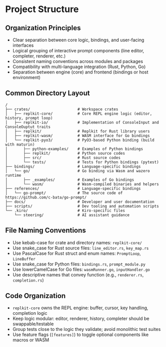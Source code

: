 # Project Structure

## Organization Principles
- Clear separation between core logic, bindings, and user-facing interfaces
- Logical grouping of interactive prompt components (line editor, completer, renderer, etc.)
- Consistent naming conventions across modules and packages
- Compatibility with multi-language integration (Rust, Python, Go)
- Separation between engine (core) and frontend (bindings or host environment)

## Common Directory Layout
```
/
├── crates/                     # Workspace crates
│   ├── replkit-core/           # Core REPL engine logic (editor, history, prompt loop)
│   ├── replkit-io/             # Implementation of ConsoleInput and ConsoleOuptut traits
│   ├── replkit/                # Replkit for Rust library users
│   ├── replkit-wasm/           # WASM interface for Go bindings
│   └── replkit-pyo3/           # PyO3-based Python binding (build with maturin)
│       ├── python-examples/    # Examples of Python bindings
│       ├── replkit/            # Python source codes
│       ├── src/                # Rust source codes
│       └── tests/              # Tests for Python bindings (pytest)
├── bindings/                   # Language-specific bindings
│   └── go/                     # Go binding via Wasm and wazero runtime
│       ├── _examples/          # Examples of Go bindings
│       └── wasm/               # Wasm-compiled binaries and helpers
├── references/                 # Language-specific bindings
│   └── go-prompt/              # The source code of https://github.com/c-bata/go-prompt/
├── docs/                       # Developer and user documentation
├── scripts/                    # Dev tooling and automation scripts
└── .kiro/                      # Kiro-specific files
    └── steering/               # AI assistant guidance
```

## File Naming Conventions
- Use kebab-case for crate and directory names: `replkit-core/`
- Use snake_case for Rust source files: `line_editor.rs`, `key_map.rs`
- Use PascalCase for Rust struct and enum names: `PromptLoop`, `LineBuffer`
- Use snake_case for Python files: `bindings.rs`, `prompt_module.py`
- Use lowerCamelCase for Go files: `wasmRunner.go`, `inputHandler.go`
- Use descriptive names that convey function (e.g., `renderer.rs`, `completion.rs`)

## Code Organization
- `replkit-core` owns the REPL engine: buffer, cursor, key handling, completion logic
- Keep logic modular: editor, renderer, history, completer should be swappable/testable
- Group tests close to the logic they validate; avoid monolithic test suites
- Use feature flags (`[features]`) to toggle optional components like macros or WASM
